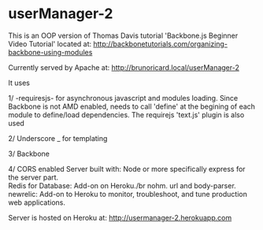 userManager-2
=============

This is an OOP version of Thomas Davis tutorial 'Backbone.js Beginner Video Tutorial' located at:
http://backbonetutorials.com/organizing-backbone-using-modules

Currently served by Apache at:
http://brunoricard.local/userManager-2

It uses

1/ -requiresjs- for asynchronous javascript and modules loading.
Since Backbone is not AMD enabled, needs to call 'define' at the begining of each module to define/load dependencies.
The requirejs 'text.js' plugin is also used

2/ Underscore _ for templating

3/ Backbone

4/ CORS enabled Server built with:
Node or more specifically express for the server part.</br>
Redis for Database: Add-on on Heroku./br
nohm.
url and body-parser.
newrelic: Add-on to Heroku to monitor, troubleshoot, and tune production web applications.

Server is hosted on Heroku at: http://usermanager-2.herokuapp.com
